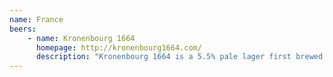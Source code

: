 ```yaml
---
name: France
beers:
    - name: Kronenbourg 1664
      homepage: http://kronenbourg1664.com/
      description: "Kronenbourg 1664 is a 5.5% pale lager first brewed in 1952. A small amount of the Strisselspalt hop - a French aroma hop from Alsace, is used in it. The main Kronenbourg 1664 brewery is in Obernai."
---
```

